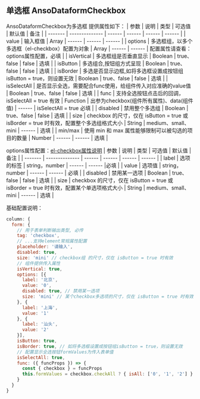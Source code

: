 ## 单选框 AnsoDataformCheckbox

AnsoDataformCheckbox为多选框
提供属性如下：
| 参数    | 说明           | 类型   | 可选值 | 默认值 | 备注 |
| ------- | -------------- | ------ | ------ | ------ | ------ |
| value | 输入框值 | Array | ------ | ------ | ------ |
| options | 多选框组，以多个多选框（el-checkbox）配置为对象 | Array | ------ | ------ | 配置属性请查看：options属性配置，必填 |
| isVertical | 多选框组是否垂直显示 | Boolean | true、false | false | 选填 |
| isButton | 多选组合,按钮组方式呈现 | Boolean | true、false | false | 选填 |
| isBorder | 多选是否显示边框,如将多选框设置成按钮组isButton = true，则设置无效 | Boolean | true、false | false | 选填 |
| isSelectAll | 是否显示全选，需要配合func使用，给组件传入对应准确的value值 | Boolean | true、false | false | 选填 |
| func | 支持全选按钮点击后的回调，isSelectAll = true 有效 | Function | 出参为checkbox(组件所有属性)、data(组件值) | ------ | isSelectAll = true 必填 |
| disabled | 禁用整个多选组 | Boolean | true、false | false | 选填 |
| size | checkbox 的尺寸，仅在 isButton = true 或 isBorder = true 时有效，配置整个多选组格式大小 | String | medium、small、mini | ------ | 选填 |
| min/max | 使用 min 和 max 属性能够限制可以被勾选的项目的数量 | Number | ------ | ------ | 选填 |

options属性配置：[el-checkbox属性说明](https://element.eleme.cn/2.10/#/zh-CN/component/checkbox)
| 参数    | 说明           | 类型   | 可选值 | 默认值 | 备注 |
| ------- | -------------- | ------ | ------ | ------ | ------ |
| label | 选项的标签 | string，number | ------ | ------ |必填 |
| value | 选项值 | string，number | ------ | ------  | 必填 |
| disabled | 禁用某一选项 | Boolean | true、false | false | 选填 |
| size | checkbox 的尺寸，仅在 isButton = true 或 isBorder = true 时有效，配置某个单选项格式大小 | String | medium、small、mini | ------ | 选填 |


基础配置说明：
```js
column: {
  form: {
    // 用于表单判断输出类型, 必传
    tag: 'checkbox',
    // ...支持element常规属性配置
    placeholder: '请输入',
    disabled: true,
    size: 'mini' // checkbox组 的尺寸，仅在 isButton = true 时有效
    // 组件提供传入属性
    isVertical: true,
    options: [{
      label: '北京',
      value: '0',
      disabled: true, // 禁用某一选项
      size: 'mini' // 某个checkbox多选项的尺寸，仅在 isButton = true 时有效
    }, {
      label: '上海',
      value: '1'
    }, {
      label: '汕头',
      value: '2'
    }],
    isButton: true,
    isBorder: true, // 如将多选框设置成按钮组isButton = true，则设置无效
    // 配置显示全选按钮formValues为传入表单值
    isSelectAll: true,
    func: ({ funcProps }) => {
      const { checkbox } = funcProps
      this.formValues = checkbox.checkAll ? { isAll: ['0', '1', '2'] } : {}
    }
  }
}
```

